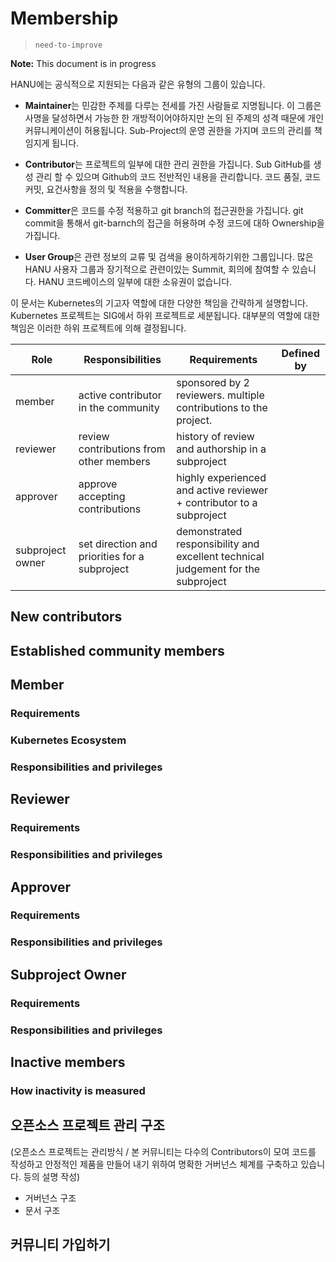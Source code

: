 # Membership

> `need-to-improve` 


**Note:** This document is in progress

HANU에는 공식적으로 지원되는 다음과 같은 유형의 그룹이 있습니다.

* **Maintainer**는 민감한 주제를 다루는 전세를 가진 사람들로 지명됩니다.
  이 그룹은 사명을 달성하면서 가능한 한 개방적이어야하지만 논의 된 주제의 성격 때문에 개인 커뮤니케이션이 허용됩니다.
  Sub-Project의 운영 권한을 가지며 코드의 관리를 책임지게 됩니다.

* **Contributor**는 프로젝트의 일부에 대한 관리 권한을 가집니다. Sub GitHub를 생성 관리 할 수 있으며 Github의 코드 전반적인 내용을 관리합니다.
  코드 품질, 코드 커밋, 요건사항을 정의 및 적용을 수행합니다.

* **Committer**은 코드를 수정 적용하고 git branch의 접근권한을 가집니다.
  git commit을 통해서 git-barnch의 접근을 허용하며 수정 코드에 대하 Ownership을 가집니다.

* **User Group**은 관련 정보의 교류 및 검색을 용이하게하기위한 그룹입니다.
  많은 HANU 사용자 그룹과 장기적으로 관련이있는 Summit, 회의에 참여할 수 있습니다.
  HANU 코드베이스의 일부에 대한 소유권이 없습니다.


이 문서는 Kubernetes의 기고자 역할에 대한 다양한 책임을 간략하게 설명합니다. Kubernetes 프로젝트는 SIG에서 하위 프로젝트로 세분됩니다. 대부분의 역할에 대한 책임은 이러한 하위 프로젝트에 의해 결정됩니다.

| Role | Responsibilities | Requirements | Defined by |
| -----| ---------------- | ------------ | -------|
| member | active contributor in the community | sponsored by 2 reviewers.  multiple contributions to the project. |
| reviewer | review contributions from other members | history of review and authorship in a subproject |
| approver | approve accepting contributions | highly experienced and active reviewer + contributor to a subproject |
| subproject owner | set direction and priorities for a subproject | demonstrated responsibility and excellent technical judgement for the subproject |


## New contributors

## Established community members

## Member

### Requirements

### Kubernetes Ecosystem

### Responsibilities and privileges

## Reviewer

### Requirements

### Responsibilities and privileges

## Approver

### Requirements

### Responsibilities and privileges

## Subproject Owner

### Requirements

### Responsibilities and privileges

## Inactive members

### How inactivity is measured

## 오픈소스 프로젝트 관리 구조
(오픈소스 프로젝트는 관리방식 / 본 커뮤니티는 다수의 Contributors이 모여 코드를 작성하고 안정적인 제품을 만들어 내기 위하여 명확한 거버넌스 체계를 구축하고 있습니다. 등의 설명 작성) 

* 거버넌스 구조
* 문서 구조

## 커뮤니티 가입하기 
